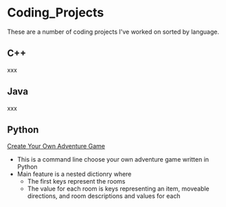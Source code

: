 # Coding_Projects
These are a number of coding projects I've worked on sorted by language.

## C++
xxx

## Java
xxx

## Python

[Create Your Own Adventure Game](/Create_Your_Own_Adventure_Game/)

* This is a command line choose your own adventure game written in Python
* Main feature is a nested dictionry where
  * The first keys represent the rooms
  * The value for each room is keys representing an item, moveable directions, and room descriptions and values for each
